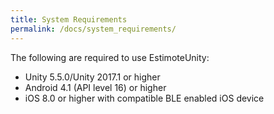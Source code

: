 ```yaml
---
title: System Requirements
permalink: /docs/system_requirements/
---
```


The following are required to use EstimoteUnity:
* Unity 5.5.0/Unity 2017.1 or higher
* Android 4.1 (API level 16) or higher
* iOS 8.0 or higher with compatible BLE enabled iOS device
